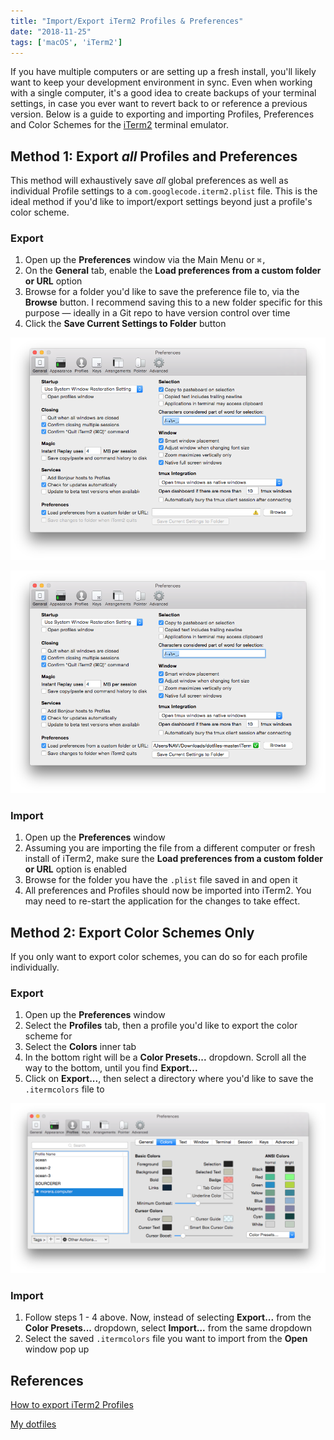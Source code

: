 ```yaml
---
title: "Import/Export iTerm2 Profiles & Preferences"
date: "2018-11-25"
tags: ['macOS', 'iTerm2']
---
```


If you have multiple computers or are setting up a fresh install, you'll likely want to keep your development environment in sync. Even when working with a single computer, it's a good idea to create backups of your terminal settings, in case you ever want to revert back to or reference a previous version. Below is a guide to exporting and importing Profiles, Preferences and Color Schemes for the [iTerm2](https://www.iterm2.com/) terminal emulator.

## Method 1: Export *all* Profiles and Preferences

This method will exhaustively save *all* global preferences as well as individual Profile settings to a `com.googlecode.iterm2.plist` file. This is the ideal method if you'd like to import/export settings beyond just a profile's color scheme.

### Export

1. Open up the **Preferences** window via the Main Menu or `⌘,`
2. On the **General** tab, enable the **Load preferences from a custom folder or URL** option
3. Browse for a folder you'd like to save the preference file to, via the **Browse** button. I recommend saving this to a new folder specific for this purpose — ideally in a Git repo to have version control over time
4. Click the **Save Current Settings to Folder** button

![iTerm2 Preferences](../images/iterm1.png)

![iTerm2 Preferences](../images/iterm2.png)

### Import

1. Open up the **Preferences** window
2. Assuming you are importing the file from a different computer or fresh install of iTerm2, make sure the **Load preferences from a custom folder or URL** option is enabled
3. Browse for the folder you have the `.plist` file saved in and open it
4. All preferences and Profiles should now be imported into iTerm2. You may need to re-start the application for the changes to take effect.

## Method 2: Export Color Schemes Only

If you only want to export color schemes, you can do so for each profile individually.

### Export

1. Open up the **Preferences** window
2. Select the **Profiles** tab, then a profile you'd like to export the color scheme for
3. Select the **Colors** inner tab
4. In the bottom right will be a **Color Presets...** dropdown. Scroll all the way to the bottom, until you find **Export...**
5. Click on **Export...**, then select a directory where you'd like to save the `.itermcolors` file to

![iTerm2 Color Schemes](../images/iterm3.png)

### Import

1. Follow steps 1 - 4 above. Now, instead of selecting **Export...** from the **Color Presets...** dropdown, select **Import...** from the same dropdown
2. Select the saved `.itermcolors` file you want to import from the **Open** window pop up

## References

[How to export iTerm2 Profiles](https://stackoverflow.com/questions/22943676/how-to-export-iterm2-profiles/23356086#23356086)

[My dotfiles](https://github.com/rom-dos/dotfiles)
